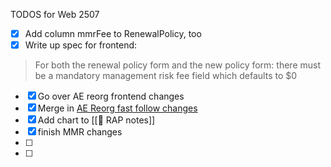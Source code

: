TODOS for Web 2507
- [x] Add column mmrFee to RenewalPolicy, too
- [x] Write up spec for frontend:
> For both the renewal policy form and the new policy form: there must be a mandatory management risk fee field which defaults to $0

- [x] Go over AE reorg frontend changes
- [x] Merge in [AE Reorg fast follow changes](https://gitlab.com/coverdash/lead_assignment_service/-/merge_requests/45) 
- [x] Add chart to [[🎤 RAP notes]]
- [x] finish MMR changes
- [ ]
- [ ] 
